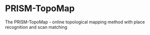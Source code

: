 # PRISM-TopoMap
The PRISM-TopoMap - online topological mapping method with place recognition and scan matching
